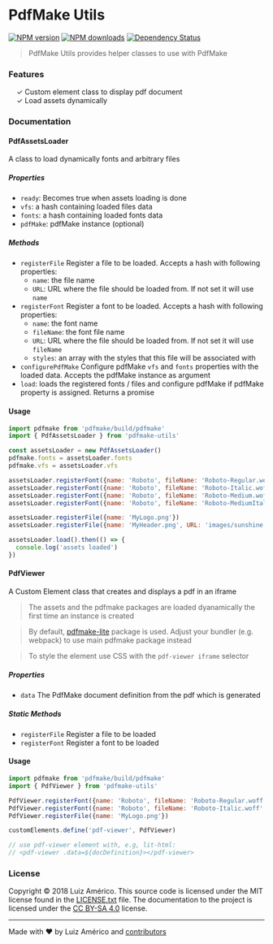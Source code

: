 # PdfMake Utils

[![NPM version](http://img.shields.io/npm/v/pdfmake-utils.svg?style=flat-square)](https://www.npmjs.com/package/pdfmake-utils)
[![NPM downloads](http://img.shields.io/npm/dm/pdfmake-utils.svg?style=flat-square)](https://www.npmjs.com/package/pdfmake-utils)
[![Dependency Status](http://img.shields.io/david/dev/blikblum/pdfmake-utils.svg?style=flat-square)](https://david-dm.org/blikblum/pdfmake-utils#info=devDependencies)

> PdfMake Utils provides helper classes to use with PdfMake


### Features

&nbsp; &nbsp; ✓ Custom element class to display pdf document<br>
&nbsp; &nbsp; ✓ Load assets dynamically<br>


### Documentation

#### PdfAssetsLoader

A class to load dynamically fonts and arbitrary files

##### Properties
 * `ready`: Becomes true when assets loading is done
 * `vfs`: a hash containing loaded files data
 * `fonts`: a hash containing loaded fonts data
 * `pdfMake`: pdfMake instance (optional) 

##### Methods
* `registerFile`
   Register a file to be loaded. Accepts a hash with following properties:
   * `name`: the file name
   * `URL`: URL where the file should be loaded from. If not set it will use `name`
 * `registerFont`
   Register a font to be loaded. Accepts a hash with following properties:
   * `name`: the font name
   * `fileName`: the font file name
   * `URL`: URL where the file should be loaded from. If not set it will use `fileName`
   * `styles`: an array with the styles that this file will be associated with
*  `configurePdfMake`
   Configure pdfMake `vfs` and `fonts` properties with the loaded data. Accepts the pdfMake instance as argument   
*  `load`: loads the registered fonts / files and configure pdfMake if pdfMake property is assigned. Returns a promise



#### Usage
```javascript
import pdfmake from 'pdfmake/build/pdfmake'
import { PdfAssetsLoader } from 'pdfmake-utils'

const assetsLoader = new PdfAssetsLoader()
pdfmake.fonts = assetsLoader.fonts
pdfmake.vfs = assetsLoader.vfs

assetsLoader.registerFont({name: 'Roboto', fileName: 'Roboto-Regular.woff', styles: ['normal']})
assetsLoader.registerFont({name: 'Roboto', fileName: 'Roboto-Italic.woff', styles: ['italics']})
assetsLoader.registerFont({name: 'Roboto', fileName: 'Roboto-Medium.woff', styles: ['bold']})
assetsLoader.registerFont({name: 'Roboto', fileName: 'Roboto-MediumItalic.woff', URL: 'fonts/Roboto-MediumItalic.woff', styles: ['bolditalics']})

assetsLoader.registerFile({name: 'MyLogo.png'})
assetsLoader.registerFile({name: 'MyHeader.png', URL: 'images/sunshine.png'})

assetsLoader.load().then(() => {
  console.log('assets loaded')
})

```

#### PdfViewer

A Custom Element class that creates and displays a pdf in an iframe

 > The assets and the pdfmake packages are loaded dyanamically the first time an instance is created

 > By default, [pdfmake-lite](https://github.com/blikblum/pdfmake/tree/lite) package is used. Adjust your bundler (e.g. webpack) to use main pdfmake package instead

 > To style the element use CSS with the `pdf-viewer iframe` selector

##### Properties
 * `data`
   The PdfMake document definition from the pdf which is generated 

##### Static Methods
 * `registerFile`
   Register a file to be loaded  
 * `registerFont`
   Register a font to be loaded

#### Usage
```javascript
import pdfmake from 'pdfmake/build/pdfmake'
import { PdfViewer } from 'pdfmake-utils'

PdfViewer.registerFont({name: 'Roboto', fileName: 'Roboto-Regular.woff', styles: ['normal']})
PdfViewer.registerFont({name: 'Roboto', fileName: 'Roboto-Italic.woff', styles: ['italics']})
PdfViewer.registerFile({name: 'MyLogo.png'})

customElements.define('pdf-viewer', PdfViewer)

// use pdf-viewer element with, e.g, lit-html:
// <pdf-viewer .data=${docDefinition}></pdf-viewer>

```

### License

Copyright © 2018 Luiz Américo. This source code is licensed under the MIT license found in
the [LICENSE.txt](https://github.com/blikblum/pdfmake-utils/blob/master/LICENSE.txt) file.
The documentation to the project is licensed under the [CC BY-SA 4.0](http://creativecommons.org/licenses/by-sa/4.0/)
license.

---
Made with ♥ by Luiz Américo and [contributors](https://github.com/blikblum/pdfmake-utils/graphs/contributors)
